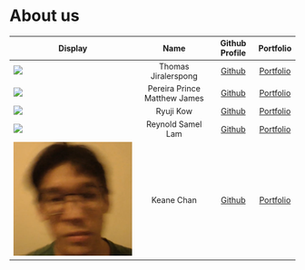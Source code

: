 # About us

| Display                                                                                                                            |             Name             |              Github Profile              |                Portfolio                |
| ---------------------------------------------------------------------------------------------------------------------------------- | :--------------------------: | :--------------------------------------: | :-------------------------------------: |
| ![](https://via.placeholder.com/100.png?text=Photo)                                                                                |     Thomas Jiralerspong      | [Github](https://github.com/superkaiba)  | [Portfolio](team/thomasjiralerspong.md) |
| ![](https://programmerhumor.io/wp-content/uploads/2023/01/programmerhumor-io-java-memes-backend-memes-125b7f839a0c6f1-889x1024.jpg) | Pereira Prince Matthew James |  [Github](https://github.com/Magmanat)   |   [Portfolio](team/PrincePereira.md)    |
| ![](myphoto)                                                                                                                        |          Ryuji Kow           |  [Github](https://github.com/Ryujikjs)   |      [Portfolio](team/RyujiKow.md)      |
| ![](https://bit.ly/416rVBm)                                                                                                         |      Reynold Samel Lam       | [Github](https://github.com/Reynold-SL)  |     [Portfolio](team/reynoldlam.md)     |
| ![](/docs/team/profilePictures/cs2113ProfilePicture.jpg)                                                                            |          Keane Chan          | [Github](https://github.com/typingpanda) |     [Portfolio](team/KeaneChan.md)      |
